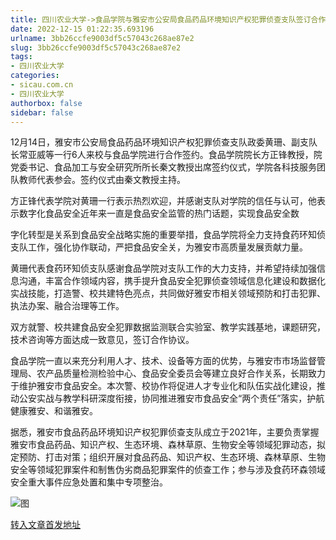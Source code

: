 ```yaml
---
title: 四川农业大学->食品学院与雅安市公安局食品药品环境知识产权犯罪侦查支队签订合作协议 | sicau.com.cn
date: 2022-12-15 01:22:35.693196
urlname: 3bb26ccfe9003df5c57043c268ae87e2
slug: 3bb26ccfe9003df5c57043c268ae87e2
tags: 
- 四川农业大学
categories:
- sicau.com.cn
- 四川农业大学
authorbox: false
sidebar: false
---
```

12月14日，雅安市公安局食品药品环境知识产权犯罪侦查支队政委黄珊、副支队长常亚威等一行6人来校与食品学院进行合作签约。食品学院院长方正锋教授，院党委书记、食品加工与安全研究所所长秦文教授出席签约仪式，学院各科技服务团队教师代表参会。签约仪式由秦文教授主持。

方正锋代表学院对黄珊一行表示热烈欢迎，并感谢支队对学院的信任与认可，他表示数字化食品安全近年来一直是食品安全监管的热门话题，实现食品安全数
<!--more-->
字化转型是关系到食品安全战略实施的重要举措，食品学院将全力支持食药环知侦支队工作，强化协作联动，严把食品安全关，为雅安市高质量发展贡献力量。

黄珊代表食药环知侦支队感谢食品学院对支队工作的大力支持，并希望持续加强信息沟通，丰富合作领域内容，携手提升食品安全犯罪侦查领域信息化建设和数据化实战技能，打造警、校共建特色亮点，共同做好雅安市相关领域预防和打击犯罪、执法办案、融合治理等工作。

双方就警、校共建食品安全犯罪数据监测联合实验室、教学实践基地，课题研究，技术咨询等方面达成一致意见，签订合作协议。

食品学院一直以来充分利用人才、技术、设备等方面的优势，与雅安市市场监督管理局、农产品质量检测检验中心、食品安全委员会等建立良好合作关系，长期致力于维护雅安市食品安全。本次警、校协作将促进人才专业化和队伍实战化建设，推动公安实战与教学科研深度衔接，协同推进雅安市食品安全“两个责任”落实，护航健康雅安、和谐雅安。

据悉，雅安市食品药品环境知识产权犯罪侦查支队成立于2021年，主要负责掌握雅安市食品药品、知识产权、生态环境、森林草原、生物安全等领域犯罪动态，拟定预防、打击对策；组织开展对食品药品、知识产权、生态环境、森林草原、生物安全等领域犯罪案件和制售伪劣商品犯罪案件的侦查工作；参与涉及食药环森领域安全重大事件应急处置和集中专项整治。

![图](https://news.sicau.edu.cn/__local/C/9E/ED/C4EFFED62DD6076ECF19683E407_AC28EAA4_2009A.jpg)

[转入文章首发地址](https://news.sicau.edu.cn/info/1078/70587.htm)